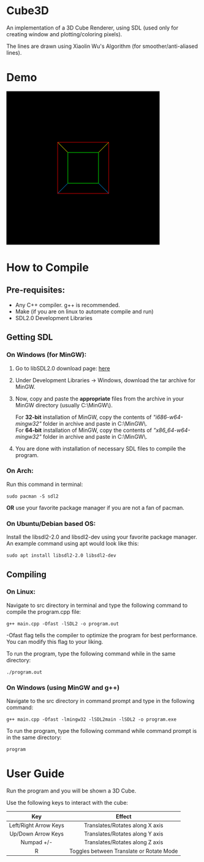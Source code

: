 # Cube3D
An implementation of a 3D Cube Renderer, using SDL (used only for creating window and plotting/coloring pixels).

The lines are drawn using Xiaolin Wu's Algorithm (for smoother/anti-aliased lines).

# Demo
![](demo.gif)

# How to Compile
## Pre-requisites:
* Any C++ compiler. g++ is recommended.
* Make (if you are on linux to automate compile and run)
* SDL2.0 Development Libraries

## Getting SDL
### On Windows (for MinGW):
1. Go to libSDL2.0 download page: [here](http://libsdl.org/download-2.0.php "libSDL2.0 Download Page")
2. Under Development Libraries -> Windows, download the tar archive for MinGW.
3. Now, copy and paste the **appropriate** files from the archive in your MinGW directory (usually C:\\MinGW\\).

   For **32-bit** installation of MinGW, copy the contents of *"i686-w64-mingw32"* folder in archive and paste in C:\\MinGW\\.  
   For **64-bit** installation of MinGW, copy the contents of *"x86_64-w64-mingw32"* folder in archive and paste in C:\\MinGW\\.  

4. You are done with installation of necessary SDL files to compile the program.

### On Arch:
Run this command in terminal:
```terminal
sudo pacman -S sdl2
```
**OR** use your favorite package manager if you are not a fan of pacman.

### On Ubuntu/Debian based OS:
Install the libsdl2-2.0 and libsdl2-dev using your favorite package manager.
An example command using apt would look like this: 
```terminal
sudo apt install libsdl2-2.0 libsdl2-dev
```

## Compiling
### On Linux:
Navigate to src directory in terminal and type the following command to compile the program.cpp file:
```terminal
g++ main.cpp -Ofast -lSDL2 -o program.out 
```

-Ofast flag tells the compiler to optimize the program for best performance. You can modify this flag to your liking.

To run the program, type the following command while in the same directory:
```terminal
./program.out
```

### On Windows (using MinGW and g++)
Navigate to the src directory in command prompt and type in the following command:
```terminal
g++ main.cpp -Ofast -lmingw32 -lSDL2main -lSDL2 -o program.exe
```
To run the program, type the following command while command prompt is in the same directory:
```terminal
program
```

# User Guide
Run the program and you will be shown a 3D Cube.

Use the following keys to interact with the cube:

| Key                   | Effect                                   |
|:---------------------:|:----------------------------------------:|
| Left/Right Arrow Keys | Translates/Rotates along X axis          |
| Up/Down Arrow Keys    | Translates/Rotates along Y axis          |
| Numpad +/-            | Translates/Rotates along Z axis          |
| R                     | Toggles between Translate or Rotate Mode |
